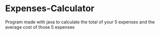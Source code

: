 # Expenses-Calculator
Program made with java to calculate the total of your 5 expenses and the average cost of those 5 expenses
